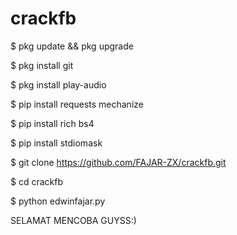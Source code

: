 # crackfb 
$ pkg update && pkg upgrade 


$ pkg install git 


$ pkg install play-audio 


$ pip install requests mechanize 


$ pip install rich bs4 


$ pip install stdiomask 


$ git clone https://github.com/FAJAR-ZX/crackfb.git


$ cd crackfb 


 $ python edwinfajar.py
 
 
 SELAMAT MENCOBA GUYSS:)
